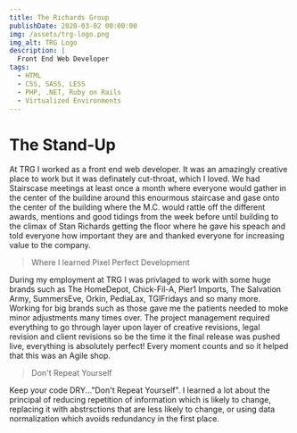 ```yaml
---
title: The Richards Group
publishDate: 2020-03-02 00:00:00
img: /assets/trg-logo.png
img_alt: TRG Logo
description: |
  Front End Web Developer
tags:
  - HTML
  - CSS, SASS, LESS
  - PHP, .NET, Ruby on Rails
  - Virtualized Environments
---
```


# The Stand-Up

At TRG I worked as a front end web developer. It was an amazingly creative place to work but it was definately cut-throat, which I loved. We had Stairscase meetings at least once a month where everyone would gather in the center of the buildine around this enourmous staircase and gase onto the center of the building where the M.C. would rattle off the different awards, mentions and good tidings from the week before until building to the climax of Stan Richards getting the floor where he gave his speach and told everyone how important they are and thanked everyone for increasing value to the company.
 

>Where I learned Pixel Perfect Development

During my employment at TRG I was privlaged to work with some huge brands such as The HomeDepot, Chick-Fil-A, Pier1 Imports, The Salvation Army, SummersEve, Orkin, PediaLax, TGIFridays and so many more. Working for big brands such as those gave me the patients needed to moke minor adjustments many times over. The project management required everything to go through layer upon layer of creative revisions, legal revision and client revisions so be the time it the final release was pushed live, everything is absolutely perfect! Every moment counts and so it helped that this was an Agile shop. 

> Don't Repeat Yourself

Keep your code DRY..."Don't Repeat Yourself".
I learned a lot about the principal of reducing repetition of information which is likely to change, replacing it with abstrsctions that are less likely to change, or using data normalization which avoids redundancy in the first place. 